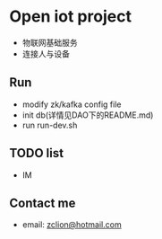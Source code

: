 # Open iot project
- 物联网基础服务
- 连接人与设备

## Run
- modify zk/kafka config file
- init db(详情见DAO下的README.md)
- run run-dev.sh

## TODO list
- IM

## Contact me
- email: zclion@hotmail.com




